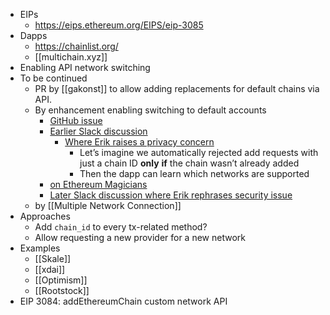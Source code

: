- EIPs
    - https://eips.ethereum.org/EIPS/eip-3085
- Dapps
    - https://chainlist.org/
    - [[multichain.xyz]]
- Enabling API network switching
- To be continued
    - PR by [[gakonst]] to allow adding replacements for default chains via API.
    - By enhancement enabling switching to default accounts
        - [GitHub issue](https://github.com/MetaMask/metamask-extension/issues/10597)
        - [Earlier Slack discussion](https://consensys.slack.com/archives/G1L7H42BT/p1614873179090300)
            - [Where Erik raises a privacy concern](https://consensys.slack.com/archives/G1L7H42BT/p1614988419132000?thread_ts=1614873179.090300&cid=G1L7H42BT)
                - Let’s imagine we automatically rejected add requests with just a chain ID __only__ __if__ the chain wasn’t already added
                - Then the dapp can learn which networks are supported
        - [on Ethereum Magicians](https://ethereum-magicians.org/t/eip-3326-wallet-switchethereumchain/5471/10)
        - [Later Slack discussion where Erik rephrases security issue](https://consensys.slack.com/archives/G1L7H42BT/p1618937314145400?thread_ts=1618928290.131100&cid=G1L7H42BT)
    - by [[Multiple Network Connection]]
- Approaches
    - Add `chain_id` to every tx-related method?
    - Allow requesting a new provider for a new network
- Examples
    - [[Skale]]
    - [[xdai]]
    - [[Optimism]]
    - [[Rootstock]]
- EIP 3084: addEthereumChain custom network API

